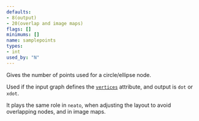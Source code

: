 ```yaml
---
defaults:
- 8(output)
- 20(overlap and image maps)
flags: []
minimums: []
name: samplepoints
types:
- int
used_by: "N"
---
```

Gives the number of points used for a circle/ellipse node.

Used if the input graph defines the [`vertices`](#d:vertices) attribute, and
output is `dot` or `xdot`.

It plays the same role in `neato`, when adjusting the layout to avoid
overlapping nodes, and in image maps.
